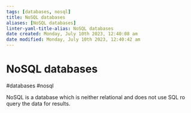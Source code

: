 ```yaml
---
tags: [databases, nosql]
title: NoSQL databases
aliases: [NoSQL databases]
linter-yaml-title-alias: NoSQL databases
date created: Monday, July 10th 2023, 12:40:08 am
date modified: Monday, July 10th 2023, 12:40:42 am
---
```

# NoSQL databases
#databases #nosql

NoSQL is a database which is neither relational and does not use SQL ro query the data for results.